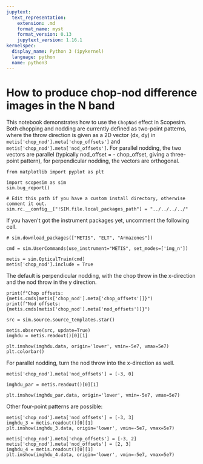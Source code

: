 ```yaml
---
jupytext:
  text_representation:
    extension: .md
    format_name: myst
    format_version: 0.13
    jupytext_version: 1.16.1
kernelspec:
  display_name: Python 3 (ipykernel)
  language: python
  name: python3
---
```


# How to produce chop-nod difference images in the N band

This notebook demonstrates how to use the `ChopNod` effect in Scopesim. Both chopping and nodding are currently defined as two-point patterns, where the throw direction is given as a 2D vector (dx, dy) in `metis['chop_nod'].meta['chop_offsets']` and `metis['chop_nod'].meta['nod_offsets']`. For parallel nodding, the two vectors are parallel (typically nod_offset = - chop_offset, giving a three-point pattern), for perpendicular nodding, the vectors are orthogonal.  

```{code-cell} ipython3
from matplotlib import pyplot as plt

import scopesim as sim
sim.bug_report()

# Edit this path if you have a custom install directory, otherwise comment it out.
sim.rc.__config__["!SIM.file.local_packages_path"] = "../../../../" 
```

If you haven't got the instrument packages yet, uncomment the following cell.

```{code-cell} ipython3
# sim.download_packages(["METIS", "ELT", "Armazones"])
```

```{code-cell} ipython3
cmd = sim.UserCommands(use_instrument="METIS", set_modes=['img_n'])

metis = sim.OpticalTrain(cmd)
metis['chop_nod'].include = True
```

The default is perpendicular nodding, with the chop throw in the x-direction and the nod throw in the y direction.

```{code-cell} ipython3
print(f"Chop offsets: {metis.cmds[metis['chop_nod'].meta['chop_offsets']]}")
print(f"Nod offsets: {metis.cmds[metis['chop_nod'].meta['nod_offsets']]}")
```

```{code-cell} ipython3
src = sim.source.source_templates.star()

metis.observe(src, update=True)
imghdu = metis.readout()[0][1]
```

```{code-cell} ipython3
plt.imshow(imghdu.data, origin='lower', vmin=-5e7, vmax=5e7)
plt.colorbar()
```

For parallel nodding, turn the nod throw into the x-direction as well.

```{code-cell} ipython3
metis['chop_nod'].meta['nod_offsets'] = [-3, 0]
```

```{code-cell} ipython3
imghdu_par = metis.readout()[0][1]
```

```{code-cell} ipython3
plt.imshow(imghdu_par.data, origin='lower', vmin=-5e7, vmax=5e7)
```

Other four-point patterns are possible:

```{code-cell} ipython3
metis['chop_nod'].meta['nod_offsets'] = [-3, 3]
imghdu_3 = metis.readout()[0][1]
plt.imshow(imghdu_3.data, origin='lower', vmin=-5e7, vmax=5e7)
```

```{code-cell} ipython3
metis['chop_nod'].meta['chop_offsets'] = [-3, 2]
metis['chop_nod'].meta['nod_offsets'] = [2, 3]
imghdu_4 = metis.readout()[0][1]
plt.imshow(imghdu_4.data, origin='lower', vmin=-5e7, vmax=5e7)
```
